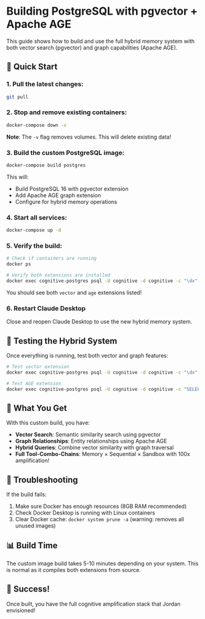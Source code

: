 # Building PostgreSQL with pgvector + Apache AGE

This guide shows how to build and use the full hybrid memory system with both vector search (pgvector) and graph capabilities (Apache AGE).

## 🚀 Quick Start

### 1. Pull the latest changes:
```bash
git pull
```

### 2. Stop and remove existing containers:
```bash
docker-compose down -v
```
**Note**: The `-v` flag removes volumes. This will delete existing data!

### 3. Build the custom PostgreSQL image:
```bash
docker-compose build postgres
```
This will:
- Build PostgreSQL 16 with pgvector extension
- Add Apache AGE graph extension
- Configure for hybrid memory operations

### 4. Start all services:
```bash
docker-compose up -d
```

### 5. Verify the build:
```bash
# Check if containers are running
docker ps

# Verify both extensions are installed
docker exec cognitive-postgres psql -U cognitive -d cognitive -c "\dx"
```

You should see both `vector` and `age` extensions listed!

### 6. Restart Claude Desktop
Close and reopen Claude Desktop to use the new hybrid memory system.

## 🧪 Testing the Hybrid System

Once everything is running, test both vector and graph features:

```bash
# Test vector extension
docker exec cognitive-postgres psql -U cognitive -d cognitive -c "\dx"

# Test AGE extension
docker exec cognitive-postgres psql -U cognitive -d cognitive -c "SELECT age_version();"
```

## 🎯 What You Get

With this custom build, you have:
- **Vector Search**: Semantic similarity search using pgvector
- **Graph Relationships**: Entity relationships using Apache AGE
- **Hybrid Queries**: Combine vector similarity with graph traversal
- **Full Tool-Combo-Chains**: Memory × Sequential × Sandbox with 100x amplification!

## 🔧 Troubleshooting

If the build fails:
1. Make sure Docker has enough resources (8GB RAM recommended)
2. Check Docker Desktop is running with Linux containers
3. Clear Docker cache: `docker system prune -a` (warning: removes all unused images)

## 📊 Build Time
The custom image build takes 5-10 minutes depending on your system. This is normal as it compiles both extensions from source.

## 🎉 Success!
Once built, you have the full cognitive amplification stack that Jordan envisioned!
